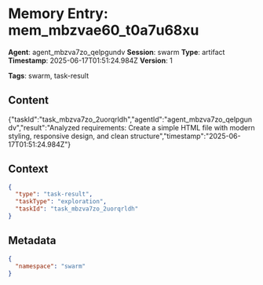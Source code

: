 # Memory Entry: mem_mbzvae60_t0a7u68xu

**Agent**: agent_mbzva7zo_qelpgundv
**Session**: swarm
**Type**: artifact
**Timestamp**: 2025-06-17T01:51:24.984Z
**Version**: 1

**Tags**: swarm, task-result

## Content

{"taskId":"task_mbzva7zo_2uorqrldh","agentId":"agent_mbzva7zo_qelpgundv","result":"Analyzed requirements: Create a simple HTML file with modern styling, responsive design, and clean structure","timestamp":"2025-06-17T01:51:24.984Z"}

## Context

```json
{
  "type": "task-result",
  "taskType": "exploration",
  "taskId": "task_mbzva7zo_2uorqrldh"
}
```

## Metadata

```json
{
  "namespace": "swarm"
}
```

